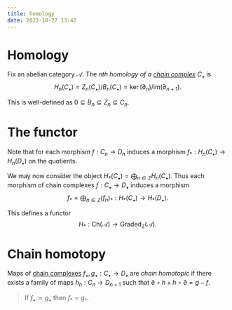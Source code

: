 ```yaml
---
title: homology
date: 2023-10-27 13:42
---
```

# Homology
Fix an abelian category $\mathcal A$. The *$n$th homology of a [chain complex](chain_complexes.md)* $C_\bullet$ is
$$
H_n(C_\bullet) = Z_n(C_\bullet)/B_n(C_\bullet) = \ker(\partial_n)/\text{im}(\partial_{n+1}).
$$

This is well-defined as $0\subseteq B_n\subseteq Z_n\subseteq C_n$.

# The functor
Note that for each morphism  $f:C_n\to D_n$ induces a morphism
$f_* : H_n(C_\bullet)\to H_n(D_\bullet)$ on the quotients. 

We may now consider the object 
$H_*(C_\bullet) = \bigoplus_{n\in\mathbb{Z}} H_n(C_\bullet)$.
Thus each morphism of chain complexes $f:C_\bullet\to D_\bullet$ induces a morphism 
$$
f_* = \bigoplus_{n\in\mathbb{Z}} (f_n)_*:H_*(C_\bullet)\to H_*(D_\bullet).
$$

This defines a functor 
$$
H_* : \text{Ch}({\mathcal A})\to\text{Graded}_{\mathbb{Z}}(\mathcal A).
$$

# Chain homotopy
Maps of [chain complexes](chain_complexes.md) $f_\bullet,g_\bullet:C_\bullet\to
D_\bullet$ are *chain homotopic* if there exists a family of maps
$h_n : C_n\to D_{n+1}$
such that $\partial\circ h + h\circ\partial = g - f$.

> If $f_\bullet\simeq g_\bullet$ then $f_* = g_*$.
